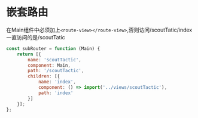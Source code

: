 # 嵌套路由

在Main组件中必须加上`<route-view></route-view>`,否则访问/scoutTatic/index一直访问的是/scoutTatic

``` js
const subRouter = function (Main) {
	return [{
		name: 'scoutTactic',
		component: Main,
		path: '/scoutTactic',
		children: [{
			name: 'index',
			component: () => import('../views/scoutTactic'),
			path: 'index'
		}]
	}];
};
```

